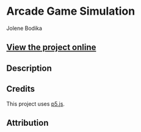 # Arcade Game Simulation
Jolene Bodika

## [View the project online](URL_TO_THE_PROJECT)

## Description


## Credits
This project uses [p5.js](https://p5js.org).

## Attribution

